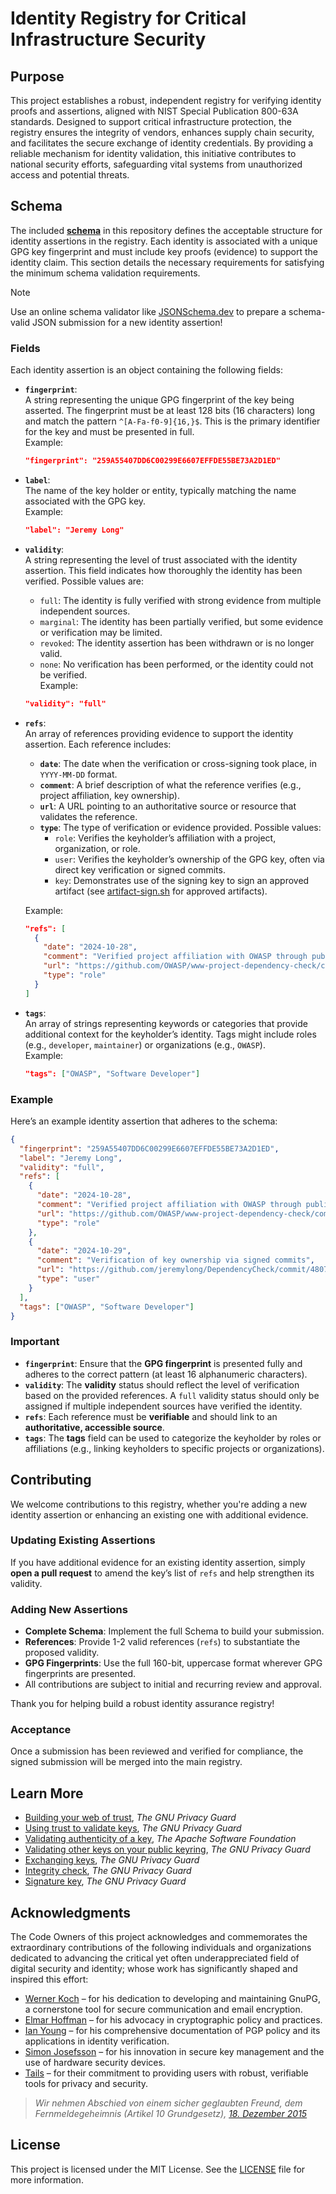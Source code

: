 # Identity Registry for Critical Infrastructure Security

## Purpose

This project establishes a robust, independent registry for verifying identity proofs and assertions, aligned with NIST Special Publication 800-63A standards. Designed to support critical infrastructure protection, the registry ensures the integrity of vendors, enhances supply chain security, and facilitates the secure exchange of identity credentials. By providing a reliable mechanism for identity validation, this initiative contributes to national security efforts, safeguarding vital systems from unauthorized access and potential threats.

## Schema

The included [**schema**](/schema.json) in this repository defines the acceptable structure for identity assertions in the registry. Each identity is associated with a unique GPG key fingerprint and must include key proofs (evidence) to support the identity claim. This section details the necessary requirements for satisfying the minimum schema validation requirements.

> [!NOTE]
> Use an online schema validator like [JSONSchema.dev](https://jsonschema.dev/) to prepare a schema-valid JSON submission for a new identity assertion!

### **Fields**

Each identity assertion is an object containing the following fields:

- **`fingerprint`**:  
  A string representing the unique GPG fingerprint of the key being asserted. The fingerprint must be at least 128 bits (16 characters) long and match the pattern `^[A-Fa-f0-9]{16,}$`. This is the primary identifier for the key and must be presented in full.  
  Example:  
  ```json
  "fingerprint": "259A55407DD6C00299E6607EFFDE55BE73A2D1ED"
  ```

- **`label`**:  
  The name of the key holder or entity, typically matching the name associated with the GPG key.  
  Example:  
  ```json
  "label": "Jeremy Long"
  ```

- **`validity`**:  
  A string representing the level of trust associated with the identity assertion. This field indicates how thoroughly the identity has been verified. Possible values are:
  - `full`: The identity is fully verified with strong evidence from multiple independent sources.
  - `marginal`: The identity has been partially verified, but some evidence or verification may be limited.
  - `revoked`: The identity assertion has been withdrawn or is no longer valid.
  - `none`: No verification has been performed, or the identity could not be verified.  
  Example:  
  ```json
  "validity": "full"
  ```

- **`refs`**:  
  An array of references providing evidence to support the identity assertion. Each reference includes:
  - **`date`**: The date when the verification or cross-signing took place, in `YYYY-MM-DD` format.
  - **`comment`**: A brief description of what the reference verifies (e.g., project affiliation, key ownership).
  - **`url`**: A URL pointing to an authoritative source or resource that validates the reference.
  - **`type`**: The type of verification or evidence provided. Possible values:
    - `role`: Verifies the keyholder’s affiliation with a project, organization, or role.
    - `user`: Verifies the keyholder’s ownership of the GPG key, often via direct key verification or signed commits.
    - `key`: Demonstrates use of the signing key to sign an approved artifact (see [artifact-sign.sh](/artifact-sign.sh) for approved artifacts).

  Example:
  ```json
  "refs": [
    {
      "date": "2024-10-28",
      "comment": "Verified project affiliation with OWASP through public documentation",
      "url": "https://github.com/OWASP/www-project-dependency-check/commits/master/index.md",
      "type": "role"
    }
  ]
  ```
  
- **`tags`**:  
  An array of strings representing keywords or categories that provide additional context for the keyholder’s identity. Tags might include roles (e.g., `developer`, `maintainer`) or organizations (e.g., `OWASP`).  
  Example:  
  ```json
  "tags": ["OWASP", "Software Developer"]
  ```

### Example

Here’s an example identity assertion that adheres to the schema:

```json
{
  "fingerprint": "259A55407DD6C00299E6607EFFDE55BE73A2D1ED",
  "label": "Jeremy Long",
  "validity": "full",
  "refs": [
    {
      "date": "2024-10-28",
      "comment": "Verified project affiliation with OWASP through public documentation",
      "url": "https://github.com/OWASP/www-project-dependency-check/commits/master/index.md",
      "type": "role"
    },
    {
      "date": "2024-10-29",
      "comment": "Verification of key ownership via signed commits",
      "url": "https://github.com/jeremylong/DependencyCheck/commit/48074e6c0679cf4429f80292e3234f328fc870e9",
      "type": "user"
    }
  ],
  "tags": ["OWASP", "Software Developer"]
}
```

### Important
- **`fingerprint`**: Ensure that the **GPG fingerprint** is presented fully and adheres to the correct pattern (at least 16 alphanumeric characters).
- **`validity`**: The **validity** status should reflect the level of verification based on the provided references. A `full` validity status should only be assigned if multiple independent sources have verified the identity.
- **`refs`**: Each reference must be **verifiable** and should link to an **authoritative, accessible source**.
- **`tags`**: The **tags** field can be used to categorize the keyholder by roles or affiliations (e.g., linking keyholders to specific projects or organizations).

## Contributing
We welcome contributions to this registry, whether you're adding a new identity assertion or enhancing an existing one with additional evidence.

### Updating Existing Assertions
If you have additional evidence for an existing identity assertion, simply **open a pull request** to amend the key’s list of `refs` and help strengthen its validity.

### Adding New Assertions
- **Complete Schema**: Implement the full Schema to build your submission.
- **References**: Provide 1-2 valid references (`refs`) to substantiate the proposed validity.
- **GPG Fingerprints**: Use the full 160-bit, uppercase format wherever GPG fingerprints are presented.
- All contributions are subject to initial and recurring review and approval.

Thank you for helping build a robust identity assurance registry!

### Acceptance
Once a submission has been reviewed and verified for compliance, the signed submission will be merged into the main registry.

## Learn More
- [Building your web of trust](https://www.gnupg.org/gph/en/manual/x547.html), *The GNU Privacy Guard*
- [Using trust to validate keys](https://www.gnupg.org/gph/en/manual/x334.html#AEN384), *The GNU Privacy Guard*
- [Validating authenticity of a key](https://apache.org/info/verification.html#Validating), *The Apache Software Foundation*
- [Validating other keys on your public keyring](https://www.gnupg.org/gph/en/manual/x334.html), *The GNU Privacy Guard*
- [Exchanging keys](https://www.gnupg.org/gph/en/manual/x56.html), *The GNU Privacy Guard*
- [Integrity check](https://gnupg.org/download/integrity_check.html), *The GNU Privacy Guard*
- [Signature key](https://gnupg.org/signature_key.html), *The GNU Privacy Guard*

## Acknowledgments
The Code Owners of this project acknowledges and commemorates the extraordinary contributions of the following individuals and organizations dedicated to advancing the critical yet often underappreciated field of digital security and identity; whose work has significantly shaped and inspired this effort:

- [Werner Koch](https://www.propublica.org/article/the-worlds-email-encryption-software-relies-on-one-guy-who-is-going-broke) – for his dedication to developing and maintaining GnuPG, a cornerstone tool for secure communication and email encryption.
- [Elmar Hoffman](http://www.elho.net/crypto/policy/) – for his advocacy in cryptographic policy and practices.
- [Ian Young](https://iay.org.uk/identity/pgp/policy/2021-02-25/) – for his comprehensive documentation of PGP policy and its applications in identity verification.
- [Simon Josefsson](https://blog.josefsson.org/2014/06/23/offline-gnupg-master-key-and-subkeys-on-yubikey-neo-smartcard/) – for his innovation in secure key management and the use of hardware security devices.
- [Tails](https://tails.net/contribute/design/download_verification/) – for their commitment to providing users with robust, verifiable tools for privacy and security.

> *Wir nehmen Abschied von einem sicher geglaubten Freund, dem Fernmeldegeheimnis (Artikel 10 Grundgesetz), [18. Dezember 2015](https://lists.gnupg.org/pipermail/gnupg-users/2016-February/055173.html)*

## License

This project is licensed under the MIT License. See the [LICENSE](LICENSE) file for more information.

